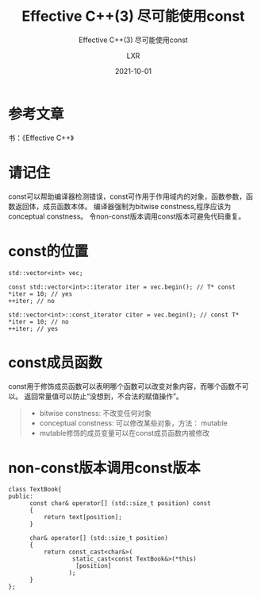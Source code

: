 ﻿---
layout:     post
title:   Effective C++(3) 尽可能使用const
subtitle:   Effective C++(3) 尽可能使用const
date:       2021-10-01
author:     LXR
header-img: img/post-bg-re-vs-ng2.jpg
catalog: true
tags:
    - Effective C++
    - 尽可能使用const
---

# 参考文章
书：《Effective C++》

# 请记住
const可以帮助编译器检测错误，const可作用于作用域内的对象，函数参数，函数返回体，成员函数本体。 
编译器强制为bitwise constness,程序应该为conceptual constness。 
令non-const版本调用const版本可避免代码重复。 

# const的位置
```
std::vector<int> vec;

const std::vector<int>::iterator iter = vec.begin(); // T* const
*iter = 10; // yes
++iter; // no

std::vector<int>::const_iterator citer = vec.begin(); // const T*
*iter = 10; // no
++iter; // yes

```

# const成员函数

const用于修饰成员函数可以表明哪个函数可以改变对象内容，而哪个函数不可以。 
返回常量值可以防止“没想到，不合法的赋值操作”。 

> * bitwise constness: 不改变任何对象
> * conceptual constness: 可以修改某些对象，方法： mutable
> * mutable修饰的成员变量可以在const成员函数内被修改

# non-const版本调用const版本
```
class TextBook{
public:
      const char& operator[] (std::size_t position) const
      {
          return text[position];
      }
      
      char& operator[] (std::size_t position)
      {
          return const_cast<char&>(
                  static_cast<const TextBook&>(*this)
                   [position]
                 );
      }
};
```